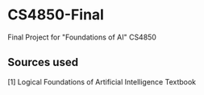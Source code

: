 # CS4850-Final
Final Project for "Foundations of AI" CS4850

## Sources used
[1] Logical Foundations of Artificial Intelligence Textbook
